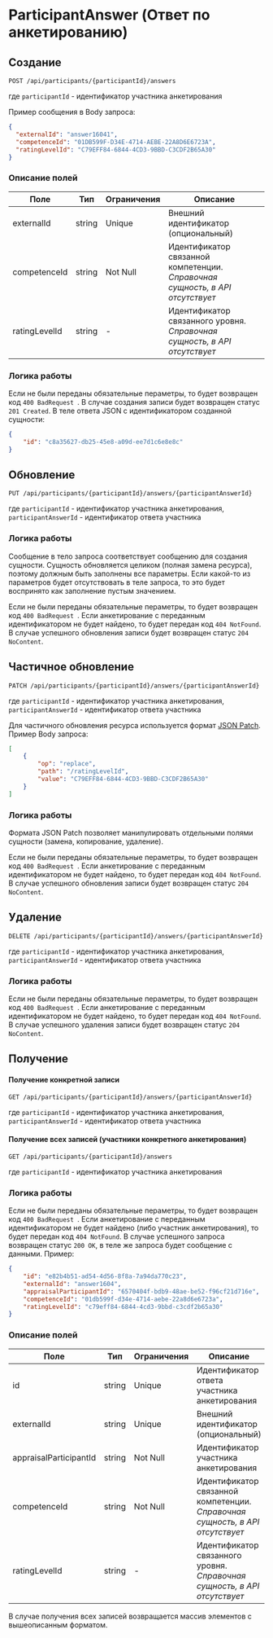 # ParticipantAnswer (Ответ по анкетированию)
## Создание

`POST /api/participants/{participantId}/answers`

где ```participantId``` - идентификатор участника анкетирования

Пример сообщения в Body запроса:

```json
{
  "externalId": "answer16041",
  "competenceId": "01DB599F-D34E-4714-AEBE-22A8D6E6723A",
  "ratingLevelId": "C79EFF84-6844-4CD3-9BBD-C3CDF2B65A30"
}
```

### Описание полей

|Поле|Тип|Ограничения|Описание|
|----|--------|------------|-----------|
|externalId|string| Unique |Внешний идентификатор (опциональный)|
|competenceId|string|Not Null|Идентификатор связанной компетенции. *Справочная сущность, в API отсутствует*|
|ratingLevelId|string| - |Идентификатор связанного уровня. *Справочная сущность, в API отсутствует*|


### Логика работы

Если не были переданы обязательные пераметры, то будет возвращен код ```400 BadRequest ```.
В случае создания записи будет возвращен статус ```201 Created```. В теле ответа JSON с идентификатором созданной сущности:

```json
{
    "id": "c8a35627-db25-45e8-a09d-ee7d1c6e8e8c"
}
```

## Обновление

`PUT /api/participants/{participantId}/answers/{participantAnswerId}`

где ```participantId``` - идентификатор участника  анкетирования, ```participantAnswerId``` - идентификатор ответа участника

### Логика работы

Сообщение в тело запроса соответствует сообщению для создания сущности. Сущность обновляется целиком (полная замена ресурса), поэтому должным быть заполнены все параметры. Если какой-то из параметров будет отсутствовать в теле запроса, то это будет воспринято как заполнение пустым значением.
</br>

Если не были переданы обязательные пераметры, то будет возвращен код ```400 BadRequest ```. Если анкетирование с переданным идентификатором не будет найдено, то будет передан код ```404 NotFound```.
В случае успешного обновления записи будет возвращен статус ```204 NoContent```.


## Частичное обновление

`PATCH /api/participants/{participantId}/answers/{participantAnswerId}`

где ```participantId``` - идентификатор участника  анкетирования, ```participantAnswerId``` - идентификатор ответа участника

Для частичного обновления ресурса используется формат [JSON Patch](http://jsonpatch.com/). Пример Body запроса:

```json
[
    {
        "op": "replace",
        "path": "/ratingLevelId",
        "value": "C79EFF84-6844-4CD3-9BBD-C3CDF2B65A30"
    }
]
```

### Логика работы

Формата JSON Patch позволяет манипулировать отдельными полями сущности (замена, копирование, удаление).
</br>

Если не были переданы обязательные пераметры, то будет возвращен код ```400 BadRequest ```. Если анкетирование с переданным идентификатором не будет найдено, то будет передан код ```404 NotFound```.
В случае успешного обновления записи будет возвращен статус ```204 NoContent```.


## Удаление


`DELETE /api/participants/{participantId}/answers/{participantAnswerId}`

где ```participantId``` - идентификатор участника  анкетирования, ```participantAnswerId``` - идентификатор ответа участника


### Логика работы

Если не были переданы обязательные пераметры, то будет возвращен код ```400 BadRequest ```. Если анкетирование с переданным идентификатором не будет найдено, то будет передан код ```404 NotFound```.
В случае успешного удаления записи будет возвращен статус ```204 NoContent```.


## Получение 

#### Получение конкретной записи
`GET /api/participants/{participantId}/answers/{participantAnswerId}`

где ```participantId``` - идентификатор участника  анкетирования, ```participantAnswerId``` - идентификатор ответа участника
 
#### Получение всех записей (участники конкретного анкетирования)

`GET /api/participants/{participantId}/answers`

где ```participantId``` - идентификатор участника  анкетирования

### Логика работы

Если не были переданы обязательные пераметры, то будет возвращен код ```400 BadRequest ```. Если анкетирование с переданным идентификатором не будет найдено (либо участник анкетирования), то будет передан код ```404 NotFound```.
В случае успешного запроса возвращен статус ```200 OK```, в теле же запроса будет сообщение с данными. Пример:

```json
{
    "id": "e82b4b51-ad54-4d56-8f8a-7a94da770c23",
    "externalId": "answer1604",
    "appraisalParticipantId": "6570404f-bdb9-48ae-be52-f96cf21d716e",
    "competenceId": "01db599f-d34e-4714-aebe-22a8d6e6723a",
    "ratingLevelId": "c79eff84-6844-4cd3-9bbd-c3cdf2b65a30"
}
```

### Описание полей

|Поле|Тип|Ограничения|Описание|
|----|--------|------------|-----------|
|id|string| Unique |Идентификатор ответа участника анкетирования|
|externalId|string| Unique |Внешний идентификатор (опциональный)|
|appraisalParticipantId|string| Not Null |Идентификатор участника анкетирования|
|competenceId|string|Not Null|Идентификатор связанной компетенции. *Справочная сущность, в API отсутствует*|
|ratingLevelId|string| - |Идентификатор связанного уровня. *Справочная сущность, в API отсутствует*|


В случае получения всех записей возвращается массив элементов с вышеописанным форматом.
